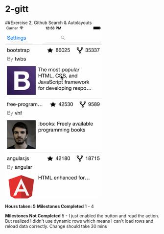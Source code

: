 # 2-gitt

##Exercise 2, Github Search & Autolayouts
![alt tag](https://github.com/vizhang/2-gitt/blob/master/2-github.gif)

**Hours taken: 5**
**Milestones Completed**
1 - 4

**Milestones Not Completed**
5 - I just enabled the button and read the action. But realized I didn't use dynamic rows which means I can't load rows and reload data correctly. Change should take 30 mins
